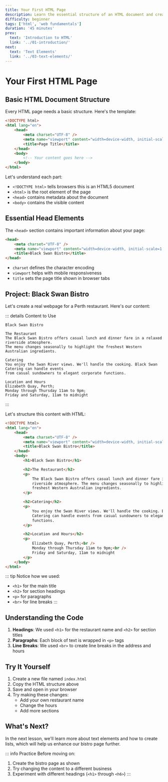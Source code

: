 ```yaml
---
title: Your First HTML Page
description: Learn the essential structure of an HTML document and create your first web page
difficulty: beginner
tags: ['html', 'web fundamentals']
duration: '45 minutes'
prev:
  text: 'Introduction to HTML'
  link: '../01-introduction/'
next:
  text: 'Text Elements'
  link: '../03-text-elements/'
---
```


# Your First HTML Page

## Basic HTML Document Structure

Every HTML page needs a basic structure. Here's the template:

```html
<!DOCTYPE html>
<html lang="en">
	<head>
		<meta charset="UTF-8" />
		<meta name="viewport" content="width=device-width, initial-scale=1.0" />
		<title>Page Title</title>
	</head>
	<body>
		<!-- Your content goes here -->
	</body>
</html>
```

Let's understand each part:

- `<!DOCTYPE html>` tells browsers this is an HTML5 document
- `<html>` is the root element of the page
- `<head>` contains metadata about the document
- `<body>` contains the visible content

## Essential Head Elements

The `<head>` section contains important information about your page:

```html
<head>
	<meta charset="UTF-8" />
	<meta name="viewport" content="width=device-width, initial-scale=1.0" />
	<title>Black Swan Bistro</title>
</head>
```

- `charset` defines the character encoding
- `viewport` helps with mobile responsiveness
- `title` sets the page title shown in browser tabs

## Project: Black Swan Bistro

Let's create a real webpage for a Perth restaurant. Here's our content:

::: details Content to Use

```text
Black Swan Bistro

The Restaurant
The Black Swan Bistro offers casual lunch and dinner fare in a relaxed riverside atmosphere.
The menu changes seasonally to highlight the freshest Western Australian ingredients.

Catering
You enjoy the Swan River views. We'll handle the cooking. Black Swan Catering can handle events
from casual sundowners to elegant corporate functions.

Location and Hours
Elizabeth Quay, Perth;
Monday through Thursday 11am to 9pm;
Friday and Saturday, 11am to midnight
```

:::

Let's structure this content with HTML:

```html
<!DOCTYPE html>
<html lang="en">
	<head>
		<meta charset="UTF-8" />
		<meta name="viewport" content="width=device-width, initial-scale=1.0" />
		<title>Black Swan Bistro</title>
	</head>
	<body>
		<h1>Black Swan Bistro</h1>

		<h2>The Restaurant</h2>
		<p>
			The Black Swan Bistro offers casual lunch and dinner fare in a relaxed
			riverside atmosphere. The menu changes seasonally to highlight the
			freshest Western Australian ingredients.
		</p>

		<h2>Catering</h2>
		<p>
			You enjoy the Swan River views. We'll handle the cooking. Black Swan
			Catering can handle events from casual sundowners to elegant corporate
			functions.
		</p>

		<h2>Location and Hours</h2>
		<p>
			Elizabeth Quay, Perth;<br />
			Monday through Thursday 11am to 9pm;<br />
			Friday and Saturday, 11am to midnight
		</p>
	</body>
</html>
```

::: tip
Notice how we used:

- `<h1>` for the main title
- `<h2>` for section headings
- `<p>` for paragraphs
- `<br>` for line breaks
  :::

## Understanding the Code

1. **Headings**: We used `<h1>` for the restaurant name and `<h2>` for section titles
2. **Paragraphs**: Each block of text is wrapped in `<p>` tags
3. **Line Breaks**: We used `<br>` to create line breaks in the address and hours

## Try It Yourself

1. Create a new file named `index.html`
2. Copy the HTML structure above
3. Save and open in your browser
4. Try making these changes:
   - Add your own restaurant name
   - Change the hours
   - Add more sections

## What's Next?

In the next lesson, we'll learn more about text elements and how to create lists, which will help us enhance our bistro page further.

::: info Practice
Before moving on:

1. Create the bistro page as shown
2. Try changing the content to a different business
3. Experiment with different headings (`<h1>` through `<h6>`)
   :::
